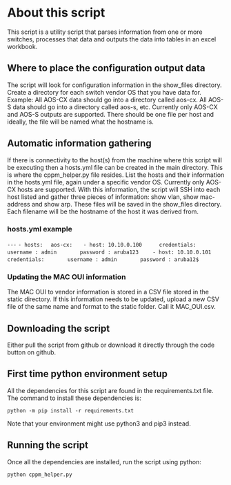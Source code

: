 # About this script
This script is a utility script that parses information from one or more switches, processes that data and outputs the data into tables in an excel workbook.

## Where to place the configuration output data
The script will look for configuration information in the show_files directory. Create a directory for each switch vendor OS that you have data for.
Example: All AOS-CX data should go into a directory called aos-cx. All AOS-S data should go into a directory called aos-s, etc.
Currently only AOS-CX and AOS-S outputs are supported. There should be one file per host and ideally, the file will be named what the hostname is.

## Automatic information gathering
If there is connectivity to the host(s) from the machine where this script will be executing then a hosts.yml file can be created in the main directory.
This is where the cppm_helper.py file resides. List the hosts and their information in the hosts.yml file, again under a specific vendor OS. Currently
only AOS-CX hosts are supported. With this information, the script will SSH into each host listed and gather three pieces of information: show vlan,
show mac-address and show arp. These files will be saved in the show_files directory. Each filename will be the hostname of the host it was derived from.

### hosts.yml example
`---`
`- hosts:`
`  aos-cx:`
`   - host: 10.10.0.100`
`     credentials:`
`       username : admin`
`       password : aruba123`
`    - host: 10.10.0.101`
`      credentials:`
`       username : admin`
`       password : aruba12$`

### Updating the MAC OUI information
The MAC OUI to vendor information is stored in a CSV file stored in the static directory. If this information needs to be updated, upload a new CSV
file of the same name and format to the static folder. Call it MAC_OUI.csv.

## Downloading the script
Either pull the script from github or download it directly through the code button on github.

## First time python environment setup

All the dependencies for this script are found in the requirements.txt file. The command to install these dependencies is:

`python -m pip install -r requirements.txt`

Note that your environment might use python3 and pip3 instead.

## Running the script

Once all the dependencies are installed, run the script using python:

`python cppm_helper.py`